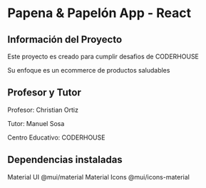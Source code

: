 # Papena & Papelón App - React 

## Información del Proyecto

Este proyecto es creado para cumplir desafios de CODERHOUSE

Su enfoque es un ecommerce de productos saludables

## Profesor y Tutor

Profesor: Christian Ortiz

Tutor: Manuel Sosa

Centro Educativo: CODERHOUSE

## Dependencias instaladas

Material UI @mui/material 
Material Icons @mui/icons-material